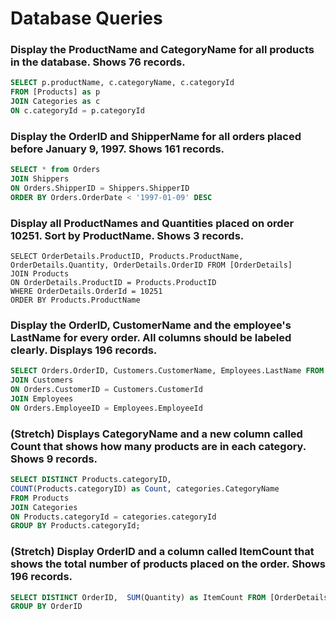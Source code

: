 # Database Queries

### Display the ProductName and CategoryName for all products in the database. Shows 76 records.

```sql
SELECT p.productName, c.categoryName, c.categoryId
FROM [Products] as p
JOIN Categories as c
ON c.categoryId = p.categoryId
```

### Display the OrderID and ShipperName for all orders placed before January 9, 1997. Shows 161 records.

```sql
SELECT * from Orders
JOIN Shippers
ON Orders.ShipperID = Shippers.ShipperID
ORDER BY Orders.OrderDate < '1997-01-09' DESC
```


### Display all ProductNames and Quantities placed on order 10251. Sort by ProductName. Shows 3 records.

```
SELECT OrderDetails.ProductID, Products.ProductName, OrderDetails.Quantity, OrderDetails.OrderID FROM [OrderDetails]
JOIN Products
ON OrderDetails.ProductID = Products.ProductID
WHERE OrderDetails.OrderId = 10251
ORDER BY Products.ProductName
```

### Display the OrderID, CustomerName and the employee's LastName for every order. All columns should be labeled clearly. Displays 196 records.

```sql
SELECT Orders.OrderID, Customers.CustomerName, Employees.LastName FROM [Orders]
JOIN Customers
ON Orders.CustomerID = Customers.CustomerId
JOIN Employees
ON Orders.EmployeeID = Employees.EmployeeId
```

### (Stretch)  Displays CategoryName and a new column called Count that shows how many products are in each category. Shows 9 records.

```sql
SELECT DISTINCT Products.categoryID, 
COUNT(Products.categoryID) as Count, categories.CategoryName
FROM Products
JOIN Categories
ON Products.categoryId = categories.categoryId
GROUP BY Products.categoryId;
```


### (Stretch) Display OrderID and a  column called ItemCount that shows the total number of products placed on the order. Shows 196 records. 

```sql
SELECT DISTINCT OrderID,  SUM(Quantity) as ItemCount FROM [OrderDetails]
GROUP BY OrderID
```







